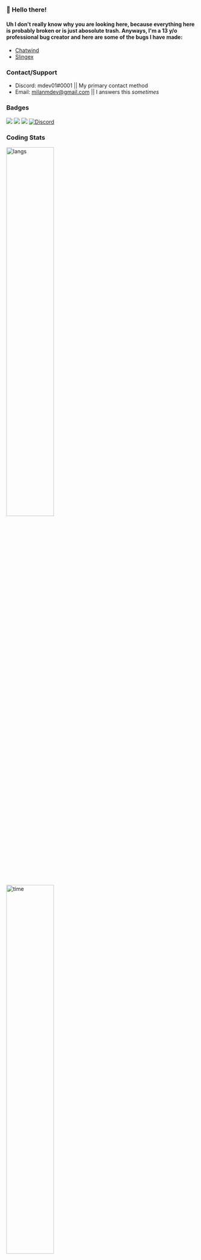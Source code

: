 <!-- ![Banner](https://cdn.milanm.tk/banners/reheader.png) -->

### 👋 Hello there!

#### Uh I don't really know why you are looking here, because everything here is probably broken or is just abosolute trash. Anyways, I'm a 13 y/o professional bug creator and here are some of the bugs I have made:

- [Chatwind](https://chatwindapp.com)
- [Slingex](https://slingexdev.ga)

### Contact/Support

- Discord: mdev01#0001 || My primary contact method
- Email: [milanmdev@gmail.com](mailto:milanmdev@gmail.com) || I answers this *sometimes*

<!-- ### Personal Site  -->

<!-- - [https://milanm.tk](https://milanm.tk) -->
 
### Badges
![](https://api.ghprofile.me/view?username=milanmdev&style=flat)
![](https://img.shields.io/website-up-down-green-red/http/milanm.tk.svg)
![](https://img.shields.io/github/license/Naereen/StrapDown.js.svg)
[![Discord](https://img.shields.io/discord/731053649052041247.svg?label=&logo=discord&logoColor=ffffff&color=7389D8&labelColor=6A7EC2)](hhttps://discord.gg/DDxUSYR)

### Coding Stats
<img src="https://wakatime.com/share/@milanmdev/d7d17447-6a6f-4fec-8f82-913061fd09e6.svg" alt="langs" width="50%"/>
<img src="https://wakatime.com/share/@milanmdev/c66d04c6-d589-4114-a44b-6c44f6bb4ded.svg" alt="time" width="50%"/>

### Other Info
[![milanmdev github stats](https://github-readme-stats.vercel.app/api?username=milanmdev)](https://github.com/anuraghazra/github-readme-stats)
